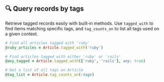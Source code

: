 ## 🔍 Query records by tags

Retrieve tagged records easily with built‑in methods. Use `tagged_with` to find items matching specific tags, and `tag_counts_on` to list all tags used on a given context.

```ruby
# Find all articles tagged with 'ruby'
@ruby_articles = Article.tagged_with('ruby')

# Find articles tagged with either 'ruby' or 'rails'
@any_tagged = Article.tagged_with(['ruby', 'rails'], any: true)

# Get a list of all tags on Article
@tag_list = Article.tag_counts_on(:tags)
```